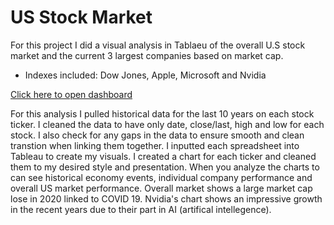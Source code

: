 # US Stock Market
For this project I did a visual analysis in Tablaeu of the overall U.S stock market and the current 3 largest companies based on market cap. 

  - Indexes included: Dow Jones, Apple, Microsoft and Nvidia

[Click here to open dashboard](https://public.tableau.com/app/profile/justen.cate/viz/USStockMarket-10Years/Dashboard1)

For this analysis I pulled historical data for the last 10 years on each stock ticker. I cleaned the data to have only date, close/last, high and low for each stock. I also check for any gaps in the data to ensure smooth and clean transtion when linking them together. I inputted each spreadsheet into Tableau to create my visuals. I created a chart for each ticker and cleaned them to my desired style and presentation. When you analyze the charts to can see historical economy events, individual company performance and overall US market performance. Overall market shows a large market cap lose in 2020 linked to COVID 19. Nvidia's chart shows an impressive growth in the recent years due to their part in AI (artifical intellegence). 
